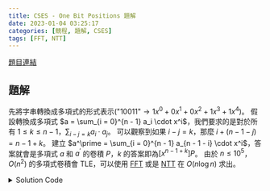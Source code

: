 ```yaml
---
title: CSES - One Bit Positions 題解
date: 2023-01-04 03:25:17
categories: [競程, 題解, CSES]
tags: [FFT, NTT]
---
```


[題目連結](https://cses.fi/problemset/task/2112/)

## 題解

先將字串轉換成多項式的形式表示($\text{"10011"} \to 1x^0 + 0x^1 + 0x^2 + 1x^3 + 1x^4$)。
假設轉換成多項式 $a = \sum_{i = 0}^{n - 1} a_i \cdot x^i$，我們要求的是對於所有 $1 \leq k \leq n - 1$，$\sum_{i - j = k} a_i \cdot a_j$。
可以觀察到如果 $i - j = k$，那麼 $i + (n - 1 - j) = n - 1 + k$。
建立 $a^\prime = \sum_{i = 0}^{n - 1} a_{n - 1 - i} \cdot x^i$，答案就會是多項式 $a$ 和 $a^\prime$ 的卷積 $P$，$k$ 的答案即為$[x^{n - 1 + k}]P$。
由於 $n \leq 10^5$，$O(n^2)$ 的多項式卷積會 TLE，可以使用 [FFT](https://oi-wiki.org/math/poly/fft/) 或是 [NTT](https://oi-wiki.org/math/poly/ntt/) 在 $O(n \log n)$ 求出。

<details><summary>Solution Code</summary>
```cpp
#include <bits/stdc++.h>
using namespace std;

using cd = complex<double>;
const double PI = acos(-1); 

void FFT(vector<cd>& a, bool inv) {
	int n = (int) a.size();
	for(int i = 1, j = 0; i < n; ++i) {
		int bit = n >> 1;
		for(; j & bit; bit >>= 1) {
			j ^= bit;
		}
		j ^= bit;
		if(i < j) {
			swap(a[i], a[j]);
		}
	}
	for(int len = 2; len <= n; len <<= 1) {
		const double ang = 2 * PI / len * (inv ? -1 : +1);
		cd rot(cos(ang), sin(ang));
		for(int i = 0; i < n; i += len) {
			cd w(1);
			for(int j = 0; j < len / 2; ++j) {
				cd u = a[i + j], v = a[i + j + len / 2] * w;
				a[i + j] = u + v;
				a[i + j + len / 2] = u - v;
				w *= rot;
			}
		}
	}
	if(inv) {
		for(auto& x : a) {
			x /= n;
		}
	}
}

vector<int> multiply(const vector<int>& a, const vector<int>& b) {
	vector<cd> fa(a.begin(), a.end());
	vector<cd> fb(b.begin(), b.end());
	int n = 1;
	while(n < (int) a.size() + (int) b.size() - 1) {
		n <<= 1;
	}
	fa.resize(n);
	fb.resize(n);
	FFT(fa, false);
	FFT(fb, false);
	for(int i = 0; i < n; ++i) {
		fa[i] *= fb[i];
	}
	FFT(fa, true);
	vector<int> c(a.size() + b.size() - 1);
	for(int i = 0; i < (int) c.size(); ++i) {
		c[i] = round(fa[i].real());
	}
	return c;
}

int main() {
	ios::sync_with_stdio(false);
	cin.tie(0);
	string s;
	cin >> s;
	int n = (int) s.size();
	vector<int> a(n), b(n);
	for(int i = 0; i < n; ++i) {
		a[i] = b[n - 1 - i] = s[i] - '0';
	}
	auto c = multiply(a, b);
	for(int i = 1; i < n; ++i) {
		cout << c[n - 1 + i] << " \n"[i == n - 1];
	}
	return 0;
}
```
</details>